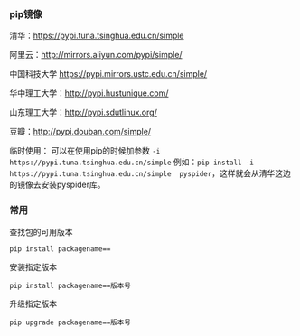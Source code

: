 ### pip镜像

清华：https://pypi.tuna.tsinghua.edu.cn/simple

阿里云：http://mirrors.aliyun.com/pypi/simple/

中国科技大学 https://pypi.mirrors.ustc.edu.cn/simple/

华中理工大学：http://pypi.hustunique.com/

山东理工大学：http://pypi.sdutlinux.org/ 

豆瓣：http://pypi.douban.com/simple/

临时使用：
可以在使用pip的时候加参数 `-i https://pypi.tuna.tsinghua.edu.cn/simple`
例如：`pip install -i https://pypi.tuna.tsinghua.edu.cn/simple  pyspider`，这样就会从清华这边的镜像去安装pyspider库。



### 常用

查找包的可用版本

`pip install packagename==`

安装指定版本

`pip install packagename==版本号`

升级指定版本

`pip upgrade packagename==版本号`